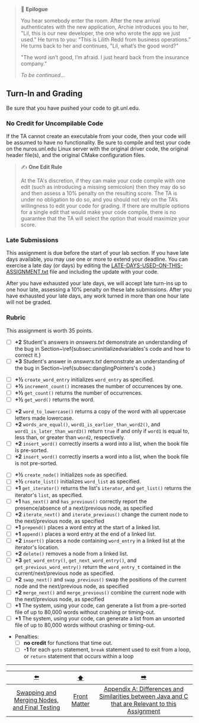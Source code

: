 > 📇 **Epilogue**
>
> You hear somebody enter the room.
> After the new arrival authenticates with the new application, Archie introduces you to her,
> "Lil, this is our new developer, the one who wrote the app we just used."
> He turns to you: “This is Lilith Redd from business operations.”
> He turns back to her and continues, "Lil, what’s the good word?"
> 
> "The word isn’t good, I’m afraid. I just heard back from the insurance company."
> 
> *To be continued...*

## Turn-In and Grading

Be sure that you have pushed your code to git.unl.edu.

### No Credit for Uncompilable Code

If the TA cannot create an executable from your code, then your code will be assumed to have no functionality.
Be sure to compile and test your code on the nuros.unl.edu Linux server with the original driver code, the original header file(s), and the original CMake configuration files.

> ✍️ **One Edit Rule**
>
> At the TA's discretion, if they can make your code compile with one edit (such as introducing a missing semicolon) then they may do so and then assess a 10% penalty on the resulting score.
> The TA is under no obligation to do so, and you should not rely on the TA’s willingness to edit your code for grading.
> If there are multiple options for a single edit that would make your code compile, there is no guarantee that the TA will select the option that would maximize your score.

### Late Submissions

This assignment is due before the start of your lab section.
If you have late days available, you may use one or more to extend your deadline.
You can exercise a late day (or days) by editing the [LATE-DAYS-USED-ON-THIS-ASSIGNMENT.txt](../LATE-DAYS-USED-ON-THIS-ASSIGNMENT.txt) file and including the update with your code.

After you have exhausted your late days, we will accept late turn-ins up to one hour late, assessing a 10% penalty on these late submissions.
After you have exhausted your late days, any work turned in more than one hour late will not be graded.

### Rubric

[//]: # (<span style="background-color: lime;">TODO: update?</span>)

This assignment is worth 35 points.

<!-- Archie's Code - 5 -->
- [ ] **+2** Student's answers in *answers.txt* demonstrate an understanding of the bug in Section~\ref{subsec:uninitializedvariables's code and how to correct it.}
- [ ] **+3** Student's answer in *answers.txt* demonstrate an understanding of the bug in Section~\ref{subsec:danglingPointers's code.}
<!-- Word Entries - 2 -->
- [ ] **+½** `create_word_entry` initializes `word_entry` as specified.
- [ ] **+½** `increment_count()` increases the number of occurrences by one.
- [ ] **+½** `get_count()` returns the number of occurrences.
- [ ] **+½** `get_word()` returns the word.
<!-- Sorting - 8 -->
- [ ] **+2** `word_to_lowercase()` returns a copy of the word with all uppercase letters made lowercase.
- [ ] **+2** `words_are_equal()`, `word1_is_earlier_than_word2()`, and `word1_is_later_than_word3()` return `true` if and only if `word1` is equal to, less than, or greater than `word2`, respectively.
- [ ] **+2** `insert_word()` correctly inserts a word into a list, when the book file is pre-sorted.
- [ ] **+2** `insert_word()` correctly inserts a word into a list, when the book file is not pre-sorted.
<!-- Linked List - 20 -->
- [ ] **+½** `create_node()` initializes `node` as specified.
- [ ] **+½** `create_list()` initializes `word_list` as specified.
- [ ] **+1** `get_iterator()` returns the list's `iterator`, and `get_list()` returns the iterator's `list`, as specified.
- [ ] **+1** `has_next()` and `has_previous()` correctly report the presence/absence of a next/previous node, as specified
- [ ] **+2** `iterate_next()` and `iterate_previous()` change the current node to the next/previous node, as specified
- [ ] **+1** `prepend()` places a word entry at the start of a linked list.
- [ ] **+1** `append()` places a word entry at the end of a linked list.
- [ ] **+2** `insert()` places a node containing `word_entry` in a linked list at the iterator's location.
- [ ] **+2** `delete()` removes a node from a linked list.
- [ ] **+3** `get_word_entry()`, `get_next_word_entry()`, and `get_previous_word_entry()` return the `word_entry_t` contained in the current/next/previous node as specified.
- [ ] **+2** `swap_next()` and `swap_previous()` swap the positions of the current node and the next/previous node, as specified
- [ ] **+2** `merge_next()` and `merge_previous()` combine the current node with the next/previous node, as specified
- [ ] **+1** The system, using your code, can generate a list from a pre-sorted file of up to 80,000 words without crashing or timing-out.
- [ ] **+1** The system, using your code, can generate a list from an unsorted file of up to 80,000 words without crashing or timing-out.
- Penalties:
  - [ ] **no credit** for functions that time out.
  - [ ] **-1** for each `goto` statement, `break` statement used to exit from a loop, or `return` statement that occurs within a loop

---

|                      [⬅️](12-swap-merge-nodes.md)                       |      [⬆️](../README.md)      |                                                [➡️](AA-JavaVsC.md)                                                |
|:-----------------------------------------------------------------------:|:----------------------------:|:-----------------------------------------------------------------------------------------------------------------:|
| [Swapping and Merging Nodes, and Final Testing](12-swap-merge-nodes.md) | [Front Matter](../README.md) | [Appendix A: Differences and Similarities between Java and C that are Relevant to this Assignment](AA-JavaVsC.md) |

